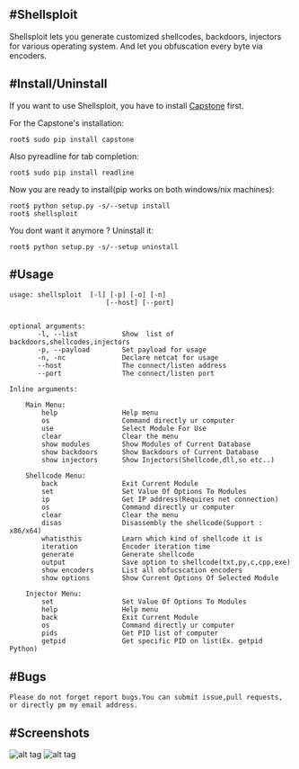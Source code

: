 #Shellsploit 
-------------

Shellsploit lets you generate customized shellcodes, backdoors, injectors for various operating system.
And let you obfuscation every byte via encoders.
	
#Install/Uninstall	
-------------------

If you want to use Shellsploit, you have to install [Capstone](http://www.capstone-engine.org/) first.

For the Capstone's installation:
    	
    root$ sudo pip install capstone

Also pyreadline for tab completion:
   	
   	root$ sudo pip install readline
    

Now you are ready to install(pip works on both windows/nix machines):

    root$ python setup.py -s/--setup install 
    root$ shellsploit

You dont want it anymore ? Uninstall it:

    root$ python setup.py -s/--setup uninstall 
 

#Usage
-----

    usage: shellsploit  [-l] [-p] [-o] [-n]
    						[--host] [--port]


    optional arguments:
	  	   -l, --list 			Show  list of backdoors,shellcodes,injectors
	  	   -p, --payload 		Set payload for usage
	  	   -n, -nc 				Declare netcat for usage
	  	   --host				The connect/listen address
	  	   --port				The connect/listen port	

  	Inline arguments:

  		Main Menu:
			help           		Help menu
			os					Command directly ur computer
			use 				Select Module For Use
			clear				Clear the menu
			show modules    	Show Modules of Current Database
			show backdoors    	Show Backdoors of Current Database
			show injectors		Show Injectors(Shellcode,dll,so etc..)

		Shellcode Menu:
			back				Exit Current Module
			set 				Set Value Of Options To Modules
			ip					Get IP address(Requires net connection)
			os					Command directly ur computer
			clear				Clear the menu
			disas				Disassembly the shellcode(Support : x86/x64)
			whatisthis      	Learn which kind of shellcode it is
			iteration			Encoder iteration time
			generate 			Generate shellcode 
			output 				Save option to shellcode(txt,py,c,cpp,exe)
			show encoders		List all obfucscation encoders
			show options		Show Current Options Of Selected Module

		Injector Menu:
			set 				Set Value Of Options To Modules
			help 				Help menu
			back				Exit Current Module
			os  				Command directly ur computer
			pids				Get PID list of computer
			getpid				Get specific PID on list(Ex. getpid Python)


#Bugs
------
	Please do not forget report bugs.You can submit issue,pull requests, or directly pm my email address.


#Screenshots
-------------

![alt tag](http://i.hizliresim.com/W18pL2.png)
![alt tag](http://i.hizliresim.com/pBMNO0.png)
